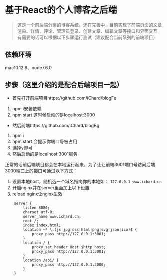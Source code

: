 # 基于React的个人博客之后端

> 这是一个前后端分离的博客系统，还在完善中，目前实现了前端页面的文章渲染、详情、评论、管理员登录、创建文章、编辑文章等接口和界面交互
> 有需要的话可以根据以下步骤运行测试（建议配合当前系列的前端项目）

## 依赖环境

mac10.12.6、node7.6.0

## 步骤（这里介绍的是配合后端项目一起）

- 首先打开前端项目https://github.com/iChard/blogFe

1. npm i安装依赖
2. npm start  这时候启动的是localhost:3000

- 然后前端https://github.com/iChard/blogBg

1. npm i
2. npm start 会提示你端口号被占用
3. 选择y即可
4. 然后启动的是localhost:3001服务

正常的话前后端项目都会在本地运行起来，为了让让前端3001端口号访问后端3000端口上的接口可通过以下方式：

1. 设置本地host，随机选一个域名指向你的本地如： `127.0.0.1 www.ichard.cn`
2. 开启nginx并在server里面加上以下设置
3. reload nginx让nginx生效

```nginx
    server {
        listen 8080;
        charset utf-8;
        server_name www.ichard.cn;
        root /;
        index index.html;
        location ~* \.(js|jpg|css|html|png|svg|json|ico)$ {
            proxy_pass http://127.0.0.1:3001;
        }
        location / {
            proxy_set_header Host $http_host;
            proxy_pass http://127.0.0.1:3001;
        }
        location /api/ {
            proxy_pass http://127.0.0.1:3000;
        }
    }
```
